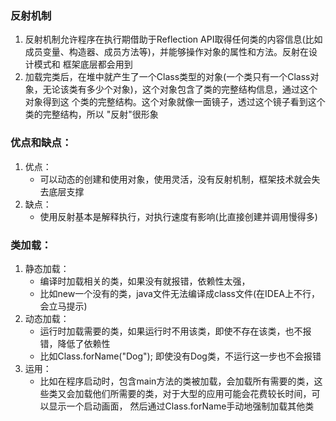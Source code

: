 ### 反射机制

1. 反射机制允许程序在执行期借助于Reflection API取得任何类的内容信息(比如成员变量、构造器、成员方法等)，并能够操作对象的属性和方法。反射在设计模式和 框架底层都会用到
2. 加载完类后，在堆中就产生了一个Class类型的对象(一个类只有一个Class对象，无论该类有多少个对象)，这个对象包含了类的完整结构信息，通过这个对象得到这
   个类的完整结构。这个对象就像一面镜子，透过这个镜子看到这个类的完整结构，所以 "反射"很形象

### 优点和缺点：

1. 优点：
    + 可以动态的创建和使用对象，使用灵活，没有反射机制，框架技术就会失去底层支撑
2. 缺点：
    + 使用反射基本是解释执行，对执行速度有影响(比直接创建并调用慢得多)

### 类加载：

1. 静态加载：
    + 编译时加载相关的类，如果没有就报错，依赖性太强，
    + 比如new一个没有的类，java文件无法编译成class文件(在IDEA上不行，会立马提示)
2. 动态加载：
    + 运行时加载需要的类，如果运行时不用该类，即使不存在该类，也不报错，降低了依赖性
    + 比如Class.forName("Dog"); 即使没有Dog类，不运行这一步也不会报错
3. 运用：
    + 比如在程序启动时，包含main方法的类被加载，会加载所有需要的类，这些类又会加载他们所需要的类，对于大型的应用可能会花费较长时间，可以显示一个启动画面， 然后通过Class.forName手动地强制加载其他类


